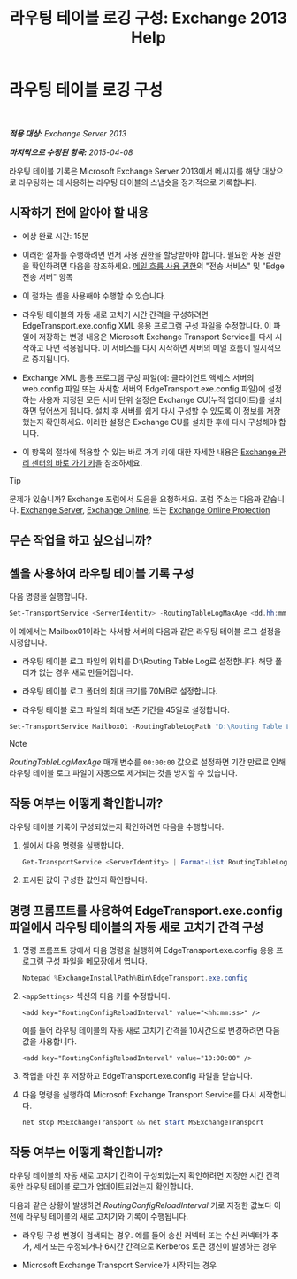 ﻿---
title: '라우팅 테이블 로깅 구성: Exchange 2013 Help'
TOCTitle: 라우팅 테이블 로깅 구성
ms:assetid: 7184f8f7-4eb8-468a-aafe-b2d72868f820
ms:mtpsurl: https://technet.microsoft.com/ko-kr/library/Bb201696(v=EXCHG.150)
ms:contentKeyID: 50483414
ms.date: 05/22/2018
mtps_version: v=EXCHG.150
ms.translationtype: MT
---

# 라우팅 테이블 로깅 구성

 

_**적용 대상:** Exchange Server 2013_

_**마지막으로 수정된 항목:** 2015-04-08_

라우팅 테이블 기록은 Microsoft Exchange Server 2013에서 메시지를 해당 대상으로 라우팅하는 데 사용하는 라우팅 테이블의 스냅숏을 정기적으로 기록합니다.

## 시작하기 전에 알아야 할 내용

  - 예상 완료 시간: 15분

  - 이러한 절차를 수행하려면 먼저 사용 권한을 할당받아야 합니다. 필요한 사용 권한을 확인하려면 다음을 참조하세요. [메일 흐름 사용 권한](mail-flow-permissions-exchange-2013-help.md)의 "전송 서비스" 및 "Edge 전송 서버" 항목

  - 이 절차는 셸을 사용해야 수행할 수 있습니다.

  - 라우팅 테이블의 자동 새로 고치기 시간 간격을 구성하려면 EdgeTransport.exe.config XML 응용 프로그램 구성 파일을 수정합니다. 이 파일에 저장하는 변경 내용은 Microsoft Exchange Transport Service를 다시 시작하고 나면 적용됩니다. 이 서비스를 다시 시작하면 서버의 메일 흐름이 일시적으로 중지됩니다.

  - Exchange XML 응용 프로그램 구성 파일(예: 클라이언트 액세스 서버의 web.config 파일 또는 사서함 서버의 EdgeTransport.exe.config 파일)에 설정하는 사용자 지정된 모든 서버 단위 설정은 Exchange CU(누적 업데이트)를 설치하면 덮어쓰게 됩니다. 설치 후 서버를 쉽게 다시 구성할 수 있도록 이 정보를 저장했는지 확인하세요. 이러한 설정은 Exchange CU를 설치한 후에 다시 구성해야 합니다.

  - 이 항목의 절차에 적용할 수 있는 바로 가기 키에 대한 자세한 내용은 [Exchange 관리 센터의 바로 가기 키](keyboard-shortcuts-in-the-exchange-admin-center-exchange-online-protection-help.md)을 참조하세요.


> [!TIP]
> 문제가 있습니까? Exchange 포럼에서 도움을 요청하세요. 포럼 주소는 다음과 같습니다. <A href="https://go.microsoft.com/fwlink/p/?linkid=60612">Exchange Server</A>, <A href="https://go.microsoft.com/fwlink/p/?linkid=267542">Exchange Online</A>, 또는 <A href="https://go.microsoft.com/fwlink/p/?linkid=285351">Exchange Online Protection</A>



## 무슨 작업을 하고 싶으십니까?

## 셸을 사용하여 라우팅 테이블 기록 구성

다음 명령을 실행합니다.

```powershell
Set-TransportService <ServerIdentity> -RoutingTableLogMaxAge <dd.hh:mm:ss> -RoutingTableLogMaxDirectorySize <Size>  -RoutingTableLogPath <LocalFilePath>
```

이 예에서는 Mailbox01이라는 사서함 서버의 다음과 같은 라우팅 테이블 로그 설정을 지정합니다.

  - 라우팅 테이블 로그 파일의 위치를 D:\\Routing Table Log로 설정합니다. 해당 폴더가 없는 경우 새로 만들어집니다.

  - 라우팅 테이블 로그 폴더의 최대 크기를 70MB로 설정합니다.

  - 라우팅 테이블 로그 파일의 최대 보존 기간을 45일로 설정합니다.

<!-- end list -->

```powershell
Set-TransportService Mailbox01 -RoutingTableLogPath "D:\Routing Table Log" -RoutingTableLogMaxDirectorySize 70MB -RoutingTableLogMaxAge 45.00:00:00
```


> [!NOTE]
> <EM>RoutingTableLogMaxAge</EM> 매개 변수를 <CODE>00:00:00</CODE> 값으로 설정하면 기간 만료로 인해 라우팅 테이블 로그 파일이 자동으로 제거되는 것을 방지할 수 있습니다.



## 작동 여부는 어떻게 확인합니까?

라우팅 테이블 기록이 구성되었는지 확인하려면 다음을 수행합니다.

1.  셸에서 다음 명령을 실행합니다.
    
    ```powershell
    Get-TransportService <ServerIdentity> | Format-List RoutingTableLog*
    ```

2.  표시된 값이 구성한 값인지 확인합니다.

## 명령 프롬프트를 사용하여 EdgeTransport.exe.config 파일에서 라우팅 테이블의 자동 새로 고치기 간격 구성

1.  명령 프롬프트 창에서 다음 명령을 실행하여 EdgeTransport.exe.config 응용 프로그램 구성 파일을 메모장에서 엽니다.
    
    ```powershell
    Notepad %ExchangeInstallPath%Bin\EdgeTransport.exe.config
    ```

2.  `<appSettings>` 섹션의 다음 키를 수정합니다.
    
    ```command line
    <add key="RoutingConfigReloadInterval" value="<hh:mm:ss>" />
    ```
    
    예를 들어 라우팅 테이블의 자동 새로 고치기 간격을 10시간으로 변경하려면 다음 값을 사용합니다.
    
    ```command line
    <add key="RoutingConfigReloadInterval" value="10:00:00" />
    ```

3.  작업을 마친 후 저장하고 EdgeTransport.exe.config 파일을 닫습니다.

4.  다음 명령을 실행하여 Microsoft Exchange Transport Service를 다시 시작합니다.
    
    ```powershell
    net stop MSExchangeTransport && net start MSExchangeTransport
    ```

## 작동 여부는 어떻게 확인합니까?

라우팅 테이블의 자동 새로 고치기 간격이 구성되었는지 확인하려면 지정한 시간 간격 동안 라우팅 테이블 로그가 업데이트되었는지 확인합니다.

다음과 같은 상황이 발생하면 *RoutingConfigReloadInterval* 키로 지정한 값보다 이전에 라우팅 테이블의 새로 고치기와 기록이 수행됩니다.

  - 라우팅 구성 변경이 검색되는 경우. 예를 들어 송신 커넥터 또는 수신 커넥터가 추가, 제거 또는 수정되거나 6시간 간격으로 Kerberos 토큰 갱신이 발생하는 경우

  - Microsoft Exchange Transport Service가 시작되는 경우

